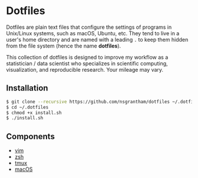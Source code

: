 # Dotfiles

Dotfiles are plain text files that configure the settings of programs in Unix/Linux systems, 
such as macOS, Ubuntu, etc. They tend to live in a user's home directory and are 
named with a leading `.` to keep them hidden from the file system (hence the name __dotfiles__).

This collection of dotfiles is designed to improve my workflow as a statistician / data scientist 
who specializes in scientific computing, visualization, and reproducible research. Your mileage may vary.

## Installation

```bash
$ git clone --recursive https://github.com/nsgrantham/dotfiles ~/.dotfiles
$ cd ~/.dotfiles
$ chmod +x install.sh
$ ./install.sh
```

## Components

- [vim](vim/)
- [zsh](zsh/)
- [tmux](tmux/)
- [macOS](macos/)
